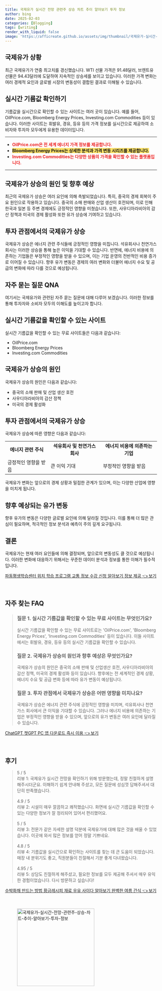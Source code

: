 ```yaml
---
title: 국제유가 실시간 전망 관련주 상승 차트 추이 알아보기 투자 정보
author: bing
date: 2025-02-03
categories: [Blogging]
tags: [writing]
render_with_liquid: false
image: 'https://afficreate.github.io/assets/img/thumbnail/국제유가-실시간-전망-관련주-상승-차트-추이-알아보기-투자-정보.webp'
---
```



<h2 id='국제유가_상황'>국제유가 상황</h2>

<p>최근 국제유가가 연중 최고치를 경신했습니다. WTI 선물 가격은 91.48달러, 브렌트유 선물은 94.43달러에 도달하여 지속적인 상승세를 보이고 있습니다. 이러한 가격 변화는 여러 경제적 요인과 글로벌 시장의 변동성이 결합된 결과로 이해될 수 있습니다.</p>

<h2 id='실시간_기름값_확인'>실시간 기름값 확인하기</h2>

<p>기름값을 실시간으로 확인할 수 있는 사이트는 여러 곳이 있습니다. 예를 들어, OilPrice.com, Bloomberg Energy Prices, Investing.com Commodities 등이 있습니다. 이러한 사이트는 휘발유, 경유, 등유 등의 가격 정보를 실시간으로 제공하여 소비자와 투자자 모두에게 유용한 데이터입니다.</p>

<hr />

<ul>
    <li><b><span style="color: #ee2323;">OilPrice.com은 전 세계 에너지 가격 정보를 제공합니다.</span></b></li>
    <li><b><span style="background-color: #ffe066;">Bloomberg Energy Prices는 상세한 분석과 가격 변동 시리즈를 제공합니다.</span></b></li>
    <li><b><span style="color: #ee2323;">Investing.com Commodities는 다양한 상품의 가격을 확인할 수 있는 플랫폼입니다.</span></b></li>
</ul>

<hr />

<h2 id='국제유가_상승_원인_및_예상'>국제유가 상승의 원인 및 향후 예상</h2>

<p>최근의 국제유가 상승은 여러 요인에 의해 촉발되었습니다. 특히, 중국의 경제 회복이 주요 원인으로 작용하고 있습니다. 중국의 소매 판매와 산업 생산이 호전되며, 이로 인해 한국과 일본 등 주변 경제에도 긍정적인 영향을 미쳤습니다. 또한, 사우디아라비아의 감산 정책과 미국의 경제 활성화 또한 유가 상승에 기여하고 있습니다.</p>

<h2 id='투자_관점에서의_국제유가'>투자 관점에서의 국제유가 상승</h2>

<p>국제유가 상승은 에너지 관련 주식들에 긍정적인 영향을 미칩니다. 석유회사나 천연가스 회사는 이러한 상승을 통해 높은 이익을 기대할 수 있습니다. 반면에, 에너지 비용에 의존하는 기업들은 부정적인 영향을 받을 수 있으며, 이는 기업 운영의 전반적인 비용 증가로 이어질 수 있습니다. 향후 유가 변동은 경제의 여러 변화와 더불어 에너지 수요 및 공급의 변화에 따라 다를 것으로 예상됩니다.</p>

<h2 id='자주_묻는_질문_QNA'>자주 묻는 질문 QNA</h2>

<p>여기서는 국제유가와 관련된 자주 묻는 질문에 대해 다루어 보겠습니다. 이러한 정보를 통해 투자자와 소비자 모두의 이해도를 높이고자 합니다.</p>

<h2 id='실시간_기름값_사이트'>실시간 기름값을 확인할 수 있는 사이트</h2>

<p>실시간 기름값을 확인할 수 있는 무료 사이트들은 다음과 같습니다:</p>

<ul>
    <li>OilPrice.com</li>
    <li>Bloomberg Energy Prices</li>
    <li>Investing.com Commodities</li>
</ul>

<h2 id='국제유가_상승의_원인'>국제유가 상승의 원인</h2>

<p>국제유가 상승의 원인은 다음과 같습니다:</p>

<ul>
    <li>중국의 소매 판매 및 산업 생산 호전</li>
    <li>사우디아라비아의 감산 정책</li>
    <li>미국의 경제 활성화</li>
</ul>

<h2 id='투자_관점에서의_국제유가_상승'>투자 관점에서의 국제유가 상승</h2>

<p>국제유가 상승에 따른 영향은 다음과 같습니다:</p>

<table>
    <tr>
        <td style="text-align: center; height: 17px;"><b>에너지 관련 주식</b></td>
        <td style="text-align: center; height: 17px;"><b>석유회사 및 천연가스 회사</b></td>
        <td style="text-align: center; height: 17px;"><b>에너지 비용에 의존하는 기업</b></td>
    </tr>
    <tr>
        <td>긍정적인 영향을 받음</td>
        <td>큰 이익 기대</td>
        <td>부정적인 영향을 받음</td>
    </tr>
</table>

<p>국제유가 변화는 앞으로의 경제 상황과 밀접한 관계가 있으며, 이는 다양한 산업에 영향을 미치게 됩니다.</p>

<h2 id='향후_예상되는_유가_변동'>향후 예상되는 유가 변동</h2>

<p>향후 유가의 변동은 다양한 글로벌 요인에 의해 달라질 것입니다. 이를 통해 더 많은 관심이 필요하며, 적극적인 정보 분석과 예측이 주의 깊게 요구됩니다.</p>

<h2 id='결론'>결론</h2>

<p>국제유가는 현재 여러 요인들에 의해 결정되며, 앞으로의 변동성도 클 것으로 예상됩니다. 이러한 변화에 대응하기 위해서는 꾸준한 데이터 분석과 정보를 통한 이해가 필수적입니다.</p>


<p><a class="click-button" title="파동평생학습센터 위치 학습 프로그램 교통 정보 수강 신청 알아보기 정보 제공" href="https://afficreate.github.io/posts/%ED%8C%8C%EB%8F%99%ED%8F%89%EC%83%9D%ED%95%99%EC%8A%B5%EC%84%BC%ED%84%B0-%EC%9C%84%EC%B9%98-%ED%95%99%EC%8A%B5-%ED%94%84%EB%A1%9C%EA%B7%B8%EB%9E%A8-%EA%B5%90%ED%86%B5-%EC%A0%95%EB%B3%B4-%EC%88%98%EA%B0%95-%EC%8B%A0%EC%B2%AD-%EC%95%8C%EC%95%84%EB%B3%B4%EA%B8%B0-%EC%A0%95%EB%B3%B4-%EC%A0%9C%EA%B3%B5/" rel="dofollow">파동평생학습센터 위치 학습 프로그램 교통 정보 수강 신청 알아보기 정보 제공 👈 보기</a></p><br>
<h2 id='자주_찾는_FAQ'>자주 찾는 FAQ</h2>
<div itemscope="" itemtype="https://schema.org/FAQPage"> 
<blockquote> 
<div itemscope="" itemprop="mainEntity" itemtype="https://schema.org/Question"> 
<h3 itemprop="name">질문 1. 실시간 기름값을 확인할 수 있는 무료 사이트는 무엇인가요?</h3> 
<div itemscope="" itemprop="acceptedAnswer" itemtype="https://schema.org/Answer"> 
<span itemprop="text"> 
<p>실시간 기름값을 확인할 수 있는 무료 사이트로는 'OilPrice.com', 'Bloomberg Energy Prices', 'Investing.com Commodities' 등이 있습니다. 이들 사이트에서는 휘발유, 경유, 등유 등의 실시간 기름값을 확인할 수 있습니다.</p> 
</span> 
</div> 
</div> 
<div itemscope="" itemprop="mainEntity" itemtype="https://schema.org/Question"> 
<h3 itemprop="name">질문 2. 국제유가 상승의 원인과 향후 예상은 무엇인가요?</h3> 
<div itemscope="" itemprop="acceptedAnswer" itemtype="https://schema.org/Answer"> 
<span itemprop="text"> 
<p>국제유가 상승의 원인은 중국의 소매 판매 및 산업생산 호전, 사우디아라비아의 감산 정책, 미국의 경제 활성화 등이 있습니다. 향후에는 전 세계적인 경제 상황, 에너지 수요 및 공급 변화 등에 따라 유가 변동이 예상됩니다.</p> 
</span> 
</div> 
</div> 
<div itemscope="" itemprop="mainEntity" itemtype="https://schema.org/Question"> 
<h3 itemprop="name">질문 3. 투자 관점에서 국제유가 상승은 어떤 영향을 미치나요?</h3> 
<div itemscope="" itemprop="acceptedAnswer" itemtype="https://schema.org/Answer"> 
<span itemprop="text"> 
<p>국제유가 상승은 에너지 관련 주식에 긍정적인 영향을 미치며, 석유회사나 천연가스 회사에서 큰 이익을 기대할 수 있습니다. 그러나 에너지 비용에 의존하는 기업은 부정적인 영향을 받을 수 있으며, 앞으로의 유가 변동은 여러 요인에 달라질 수 있습니다.</p> 
</span> 
</div> 
</div> 
</blockquote> 
</div>
<p><a class="click-button" title="ChatGPT 챗GPT PC 앱 다운로드 즉시 이용" href="https://afficreate.github.io/posts/ChatGPT-%EC%B1%97GPT-PC-%EC%95%B1-%EB%8B%A4%EC%9A%B4%EB%A1%9C%EB%93%9C-%EC%A6%89%EC%8B%9C-%EC%9D%B4%EC%9A%A9/" rel="dofollow">ChatGPT 챗GPT PC 앱 다운로드 즉시 이용 👈 보기</a></p><br>
<h2 id='후기'>후기</h2>
<div itemscope itemtype="https://schema.org/Product">
  <blockquote>
  <div itemprop="review" itemscope itemtype="https://schema.org/Review">
      <div itemprop="reviewRating" itemscope itemtype="https://schema.org/Rating"> <span itemprop="ratingValue">5</span> / <span itemprop="bestRating">5</span> </div>
      <span itemprop="reviewBody">리뷰 1: 국제유가 실시간 전망을 확인하기 위해 방문했는데, 정말 친절하게 설명해주시더군요. 이해하기 쉽게 안내해 주셨고, 모든 질문에 성심껏 답해주셔서 대단히 만족했습니다.</span>
  </div>
  <br>
  <div itemprop="review" itemscope itemtype="https://schema.org/Review">
      <div itemprop="reviewRating" itemscope itemtype="schema.org/Rating"> <span itemprop="ratingValue">4.9</span> / <span itemprop="bestRating">5</span> </div>
      <span itemprop="reviewBody">리뷰 2: 시설이 매우 깔끔하고 쾌적했습니다. 화면에 실시간 기름값을 확인할 수 있는 다양한 정보가 잘 정리되어 있어서 편리했어요.</span>
  </div>
  <br>
  <div itemprop="review" itemscope itemtype="https://schema.org/Review">
      <div itemprop="reviewRating" itemscope itemtype="https://schema.org/Rating"> <span itemprop="ratingValue">5</span> / <span itemprop="bestRating">5</span> </div>
      <span itemprop="reviewBody">리뷰 3: 전문가 같은 자세한 설명 덕분에 국제유가에 대해 많은 것을 배울 수 있었습니다. 이곳에 와서 많은 정보를 얻어 정말 기쁘네요.</span>
  </div>
  <br>
  <div itemprop="review" itemscope itemtype="https://schema.org/Review">
      <div itemprop="reviewRating" itemscope itemtype="https://schema.org/Rating"> <span itemprop="ratingValue">4.8</span> / <span itemprop="bestRating">5</span> </div>
      <span itemprop="reviewBody">리뷰 4: 기름값을 실시간으로 확인하는 사이트를 찾는 데 큰 도움이 되었습니다. 매장 내 분위기도 좋고, 직원분들이 친절해서 기분 좋게 다녀왔습니다.</span>
  </div>
  <br>
  <div itemprop="review" itemscope itemtype="https://schema.org/Review">
      <div itemprop="reviewRating" itemscope itemtype="https://schema.org/Rating"> <span itemprop="ratingValue">4.95</span> / <span itemprop="bestRating">5</span> </div>
      <span itemprop="reviewBody">리뷰 5: 상담도 친절하게 해주셨고, 필요한 정보를 모두 제공해 주셔서 매우 유익한 경험이었습니다. 다시 방문하고 싶습니다!</span>
  </div>
  </blockquote>
</div>
<p><a class="click-button" title="수박화채 만드는 방법 황금레시피 재료 우유 사이다 알아보기 완벽한 여름 간식" href="https://afficreate.github.io/posts/%EC%88%98%EB%B0%95%ED%99%94%EC%B1%84-%EB%A7%8C%EB%93%9C%EB%8A%94-%EB%B0%A9%EB%B2%95-%ED%99%A9%EA%B8%88%EB%A0%88%EC%8B%9C%ED%94%BC-%EC%9E%AC%EB%A3%8C-%EC%9A%B0%EC%9C%A0-%EC%82%AC%EC%9D%B4%EB%8B%A4-%EC%95%8C%EC%95%84%EB%B3%B4%EA%B8%B0-%EC%99%84%EB%B2%BD%ED%95%9C-%EC%97%AC%EB%A6%84-%EA%B0%84%EC%8B%9D/" rel="dofollow">수박화채 만드는 방법 황금레시피 재료 우유 사이다 알아보기 완벽한 여름 간식 👈 보기</a></p><br>
<figure class="image"><img src="https://afficreate.github.io/assets/img/thumbnail/국제유가-실시간-전망-관련주-상승-차트-추이-알아보기-투자-정보.webp" alt="국제유가-실시간-전망-관련주-상승-차트-추이-알아보기-투자-정보" width="256" height="256"></figure>